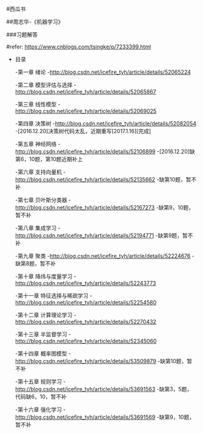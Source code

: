 #西瓜书  

##周志华-《机器学习》  

###习题解答  

#refer: https://www.cnblogs.com/tsingke/p/7233399.html

- 目录

    -第一章 绪论
        -http://blog.csdn.net/icefire_tyh/article/details/52065224

    -第二章 模型评估与选择
        -http://blog.csdn.net/icefire_tyh/article/details/52065867

    -第三章 线性模型
        -http://blog.csdn.net/icefire_tyh/article/details/52069025

    -第四章 决策树
        -http://blog.csdn.net/icefire_tyh/article/details/52082054
        -[2016.12.20]决策树代码太乱，近期重写[2017.1.16][完成]

    -第五章 神经网络
        -http://blog.csdn.net/icefire_tyh/article/details/52106899
        -[2016.12.20]缺第6，10题，第10题近期补上

    -第六章 支持向量机
        -http://blog.csdn.net/icefire_tyh/article/details/52135662
        -缺第10题，暂不补

    -第七章 贝叶斯分类器
        -http://blog.csdn.net/icefire_tyh/article/details/52167273
        -缺第9，10题，暂不补

    -第八章 集成学习
        -http://blog.csdn.net/icefire_tyh/article/details/52194771
        -缺第9题，暂不补

    -第九章 聚类
        -http://blog.csdn.net/icefire_tyh/article/details/52224676
        -缺第8题，暂不补

    -第十章 降纬与度量学习
        -http://blog.csdn.net/icefire_tyh/article/details/52243773

    -第十一章 特征选择与稀疏学习
        -http://blog.csdn.net/icefire_tyh/article/details/52254580

    -第十二章 计算理论学习
        -http://blog.csdn.net/icefire_tyh/article/details/52270432

    -第十三章 半监督学习
        -http://blog.csdn.net/icefire_tyh/article/details/52345060
        
    -第十四章 概率图模型
        -http://blog.csdn.net/icefire_tyh/article/details/53509879
        -缺第10题，暂不补

    -第十五章 规则学习
        -http://blog.csdn.net/icefire_tyh/article/details/53691563
        -缺第3，5题，代码缺6，10，暂不补

    -第十六章 强化学习
        -http://blog.csdn.net/icefire_tyh/article/details/53691569
        -缺第9，10题，暂不补

 

